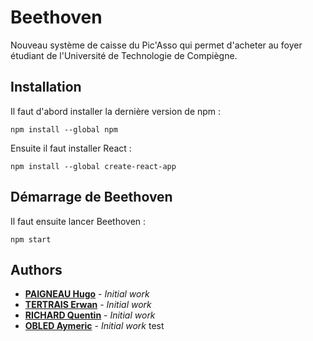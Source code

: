 # Beethoven
Nouveau système de caisse du Pic'Asso qui permet d'acheter au foyer étudiant de l'Université de Technologie de Compiègne.

## Installation
Il faut d'abord installer la dernière version de npm :
```
npm install --global npm
```

Ensuite il faut installer React :
```
npm install --global create-react-app
```

## Démarrage de Beethoven
Il faut ensuite lancer Beethoven :
```
npm start
```

## Authors
* **[PAIGNEAU Hugo](https://github.com/hugofloter)** - *Initial work*
* **[TERTRAIS Erwan]()** - *Initial work*
* **[RICHARD Quentin](https://github.com/qprichard)** - *Initial work*
* **[OBLED Aymeric](https://github.com/obledaym)** - *Initial work*
test
